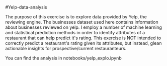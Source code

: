 #Yelp-data-analysis

The purpose of this exercise is to explore data provided by Yelp, the reviewing engine.  The businesses dataset used here contains information about businesses reviewed on yelp.
I employ a number of machine learning and statistical prediction methods in order to identify attributes of a restaurant that can help predict it's rating.  This exercise
is NOT intended to correctly predict a restaurant's rating given its attributes, but instead, glean actionable insights for prospective/current restauranteurs.

You can find the analysis in notebooks/yelp_explo.ipynb
